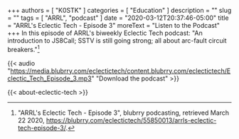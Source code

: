 +++
authors = [ "K0STK" ]
categories = [ "Education" ]
description = ""
slug = ""
tags = [ "ARRL", "podcast" ]
date = "2020-03-12T20:37:46-05:00"
title = "ARRL's Eclectic Tech - Episode 3"
moreText = "Listen to the Podcast"
+++
In this episode of ARRL's biweekly Eclectic Tech podcast: "An introduction to JS8Call; SSTV is still going strong; all about arc-fault circuit breakers."[^1]

[^1]: "ARRL's Eclectic Tech - Episode 3", blubrry podcasting, retrieved March 22 2020, https://blubrry.com/eclectictech/55850013/arrls-eclectic-tech-episode-3/.

<!--more-->

{{< audio "https://media.blubrry.com/eclectictech/content.blubrry.com/eclectictech/Eclectic_Tech_Episode_3.mp3" "Download the podcast" >}}

{{< about-eclectic-tech >}}
